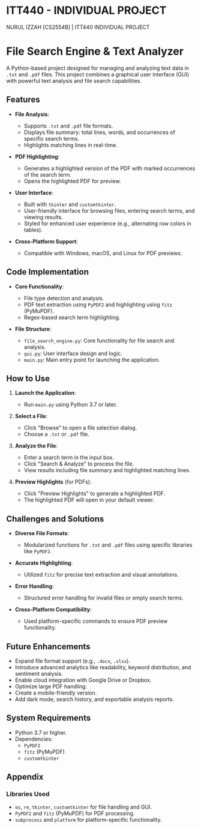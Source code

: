 # ITT440 - INDIVIDUAL PROJECT
NURUL IZZAH [CS2554B] |
ITT440 INDIVIDUAL PROJECT 

# File Search Engine & Text Analyzer

A Python-based project designed for managing and analyzing text data in `.txt` and `.pdf` files. This project combines a graphical user interface (GUI) with powerful text analysis and file search capabilities.

## Features

- **File Analysis**:
  - Supports `.txt` and `.pdf` file formats.
  - Displays file summary: total lines, words, and occurrences of specific search terms.
  - Highlights matching lines in real-time.

- **PDF Highlighting**:
  - Generates a highlighted version of the PDF with marked occurrences of the search term.
  - Opens the highlighted PDF for preview.

- **User Interface**:
  - Built with `tkinter` and `customtkinter`.
  - User-friendly interface for browsing files, entering search terms, and viewing results.
  - Styled for enhanced user experience (e.g., alternating row colors in tables).

- **Cross-Platform Support**:
  - Compatible with Windows, macOS, and Linux for PDF previews.

## Code Implementation

- **Core Functionality**:
  - File type detection and analysis.
  - PDF text extraction using `PyPDF2` and highlighting using `fitz` (PyMuPDF).
  - Regex-based search term highlighting.
  
- **File Structure**:
  - `file_search_engine.py`: Core functionality for file search and analysis.
  - `gui.py`: User interface design and logic.
  - `main.py`: Main entry point for launching the application.

## How to Use

1. **Launch the Application**:
   - Run `main.py` using Python 3.7 or later.
   
2. **Select a File**:
   - Click "Browse" to open a file selection dialog.
   - Choose a `.txt` or `.pdf` file.

3. **Analyze the File**:
   - Enter a search term in the input box.
   - Click "Search & Analyze" to process the file.
   - View results including file summary and highlighted matching lines.

4. **Preview Highlights** (for PDFs):
   - Click "Preview Highlights" to generate a highlighted PDF.
   - The highlighted PDF will open in your default viewer.

## Challenges and Solutions

- **Diverse File Formats**:
  - Modularized functions for `.txt` and `.pdf` files using specific libraries like `PyPDF2`.

- **Accurate Highlighting**:
  - Utilized `fitz` for precise text extraction and visual annotations.

- **Error Handling**:
  - Structured error handling for invalid files or empty search terms.

- **Cross-Platform Compatibility**:
  - Used platform-specific commands to ensure PDF preview functionality.

## Future Enhancements

- Expand file format support (e.g., `.docx`, `.xlsx`).
- Introduce advanced analytics like readability, keyword distribution, and sentiment analysis.
- Enable cloud integration with Google Drive or Dropbox.
- Optimize large PDF handling.
- Create a mobile-friendly version.
- Add dark mode, search history, and exportable analysis reports.

## System Requirements

- Python 3.7 or higher.
- Dependencies:
  - `PyPDF2`
  - `fitz` (PyMuPDF)
  - `customtkinter`

## Appendix

### Libraries Used
- `os`, `re`, `tkinter`, `customtkinter` for file handling and GUI.
- `PyPDF2` and `fitz` (PyMuPDF) for PDF processing.
- `subprocess` and `platform` for platform-specific functionality.
